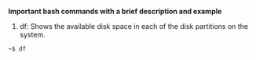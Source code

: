 **Important bash commands with a brief description and example**

1. df:
  Shows the available disk space in each of the disk partitions on the system.
  
  ```shell
  ~$ df


